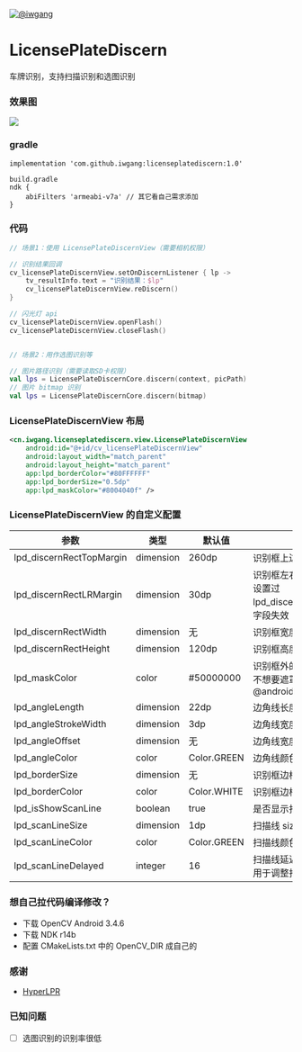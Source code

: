 [![@iwgang](https://img.shields.io/badge/weibo-%40iwgang-blue.svg)](http://weibo.com/iwgang)

# LicensePlateDiscern
车牌识别，支持扫描识别和选图识别

### 效果图
![](https://raw.githubusercontent.com/iwgang/LicensePlateDiscern/master/xx.jpg)  

### gradle
```
implementation 'com.github.iwgang:licenseplatediscern:1.0'

build.gradle
ndk {
    abiFilters 'armeabi-v7a' // 其它看自己需求添加
}
```

### 代码
``` kotlin
// 场景1：使用 LicensePlateDiscernView（需要相机权限）

// 识别结果回调
cv_licensePlateDiscernView.setOnDiscernListener { lp ->
    tv_resultInfo.text = "识别结果：$lp"
    cv_licensePlateDiscernView.reDiscern()
}

// 闪光灯 api
cv_licensePlateDiscernView.openFlash()
cv_licensePlateDiscernView.closeFlash()


// 场景2：用作选图识别等

// 图片路径识别（需要读取SD卡权限）
val lps = LicensePlateDiscernCore.discern(context, picPath)
// 图片 bitmap 识别
val lps = LicensePlateDiscernCore.discern(bitmap)
```

### LicensePlateDiscernView 布局
``` xml
<cn.iwgang.licenseplatediscern.view.LicensePlateDiscernView
    android:id="@+id/cv_licensePlateDiscernView"
    android:layout_width="match_parent"
    android:layout_height="match_parent"
    app:lpd_borderColor="#80FFFFFF"
    app:lpd_borderSize="0.5dp"
    app:lpd_maskColor="#8004040f" />
```

### LicensePlateDiscernView 的自定义配置
|    参数 | 类型 | 默认值 | 说明|
|--- | --- | ---| ---|
| lpd_discernRectTopMargin | dimension | 260dp | 识别框上边距 |
| lpd_discernRectLRMargin | dimension | 30dp | 识别框左右边距<br/>设置过 lpd_discernRectWidth 时此字段失效 |
| lpd_discernRectWidth | dimension | 无 | 识别框宽度 |
| lpd_discernRectHeight | dimension | 120dp | 识别框高度 |
| lpd_maskColor | color | #50000000 | 识别框外的遮罩部分颜色<br/>不想要遮罩可以设置成 @android:color/transparent|
| lpd_angleLength | dimension | 22dp | 边角线长度 |
| lpd_angleStrokeWidth | dimension | 3dp | 边角线宽度 |
| lpd_angleOffset | dimension | 无 | 边角线宽度偏移值 |
| lpd_angleColor | color | Color.GREEN | 边角线颜色 |
| lpd_borderSize | dimension | 无 | 识别框边框 size |
| lpd_borderColor | color | Color.WHITE | 识别框边框颜色 |
| lpd_isShowScanLine | boolean | true | 是否显示扫描线 |
| lpd_scanLineSize | dimension | 1dp | 扫描线 size |
| lpd_scanLineColor | color | Color.GREEN | 扫描线颜色 |
| lpd_scanLineDelayed | integer | 16 | 扫描线延迟间距延迟时间，用于调整扫描线动画速度 |


### 想自己拉代码编译修改？
* 下载 OpenCV Android 3.4.6
* 下载 NDK r14b
* 配置 CMakeLists.txt 中的 OpenCV_DIR 成自己的

### 感谢

* [HyperLPR](https://github.com/zeusees/HyperLPR)

### 已知问题

- [ ] 选图识别的识别率很低 
